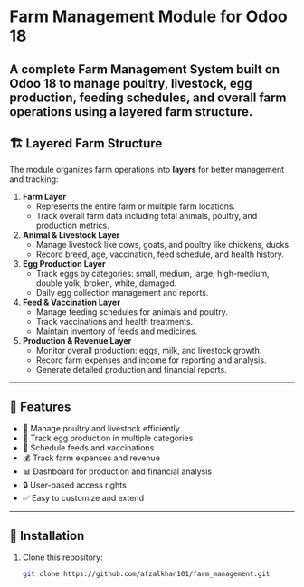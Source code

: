 # Farm Management Module for Odoo 18
A complete **Farm Management System** built on **Odoo 18** to manage poultry, livestock, egg production, feeding schedules, and overall farm operations using a **layered farm structure**.
---
## 🏗️ Layered Farm Structure
The module organizes farm operations into **layers** for better management and tracking:
1. **Farm Layer**  
   - Represents the entire farm or multiple farm locations.  
   - Track overall farm data including total animals, poultry, and production metrics.
2. **Animal & Livestock Layer**  
   - Manage livestock like cows, goats, and poultry like chickens, ducks.  
   - Record breed, age, vaccination, feed schedule, and health history.
3. **Egg Production Layer**  
   - Track eggs by categories: small, medium, large, high-medium, double yolk, broken, white, damaged.  
   - Daily egg collection management and reports.
4. **Feed & Vaccination Layer**  
   - Manage feeding schedules for animals and poultry.  
   - Track vaccinations and health treatments.  
   - Maintain inventory of feeds and medicines.
5. **Production & Revenue Layer**  
   - Monitor overall production: eggs, milk, and livestock growth.  
   - Record farm expenses and income for reporting and analysis.  
   - Generate detailed production and financial reports.
---
## 🚀 Features
- 🐓 Manage poultry and livestock efficiently  
- 🥚 Track egg production in multiple categories  
- 🍼 Schedule feeds and vaccinations  
- 💰 Track farm expenses and revenue  
- 📊 Dashboard for production and financial analysis  
- 🔒 User-based access rights  
- ✅ Easy to customize and extend  
---
## 📂 Installation
1. Clone this repository:
   ```bash
   git clone https://github.com/afzalkhan101/farm_management.git
